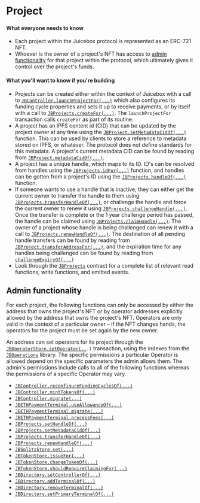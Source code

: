 # Project

#### What everyone needs to know

* Each project within the Juicebox protocol is represented as an ERC-721 NFT.
* Whoever is the owner of a project's NFT has access to [admin functionality](project.md#admin-functionality) for that project within the protocol, which ultimately gives it control over the project's funds.

#### What you'll want to know if you're building

* Projects can be created either within the context of Juicebox with a call to [`JBController.launchProjectFor(...)`](../../specifications/contracts/or-controllers/jbcontroller/write/launchprojectfor.md) which also configures its funding cycle properties and sets it up to receive payments, or by itself with a call to [`JBProjects.createFor(...)`](../../specifications/contracts/jbprojects/write/createfor.md). The `launchProjectFor` transaction calls `createFor` as part of its routine.
* A project has an IPFS content id (CID) that can be updated by the project owner at any time using the [`JBProject.setMetadataCidOf(...)`](../../specifications/contracts/jbprojects/write/setmetadatacidof.md) function. This can be used by clients to store a reference to metadata stored on IPFS, or whatever. The protocol does not define standards for this metadata. A project's current metadata CID can be found by reading from [`JBProject.metadataCidOf(...)`](../../specifications/contracts/jbprojects/properties/metadatacidof.md).
* A project has a unique handle, which maps to its ID. ID's can be resolved from handles using the [`JBProjects.idFor(...)`](../../specifications/contracts/jbprojects/properties/idfor.md) function, and handles can be gotten from a project's ID using the [`JBProjects.handleOf(...)`](../../specifications/contracts/jbprojects/properties/handleof.md) function.
* If someone wants to use a handle that is inactive, they can either get the current owner to transfer the handle to them using [`JBProjects.transferHandleOf(...)`](../../specifications/contracts/jbprojects/write/transferhandleof.md), or challenge the handle and force the current owner to renew it using [`JBProjects.challengeHandle(...)`](../../specifications/contracts/jbprojects/write/challengehandle.md). Once the transfer is complete or the 1 year challenge period has passed, the handle can be claimed using [`JBProjects.claimHandle(...)`](../../specifications/contracts/jbprojects/write/claimhandle.md). The owner of a project whose handle is being challenged can renew it with a call to [`JBProjects.renewHandleOf(...)`](../../specifications/contracts/jbprojects/write/renewhandleof.md). The destination of all pending handle transfers can be found by reading from [`JBProject.transferAddressFor(...)`](../../specifications/contracts/jbprojects/properties/transferaddressfor.md), and the expiration time for any handles being challenged can be found by reading from [`challengeExpiryOf(...)`](../../specifications/contracts/jbprojects/write/challengeexpiryof.md)
* Look through the [`JBProjects`](../../specifications/contracts/jbprojects/) contract for a complete list of relevant read functions, write functions, and emitted events.

## Admin functionality

For each project, the following functions can only be accessed by either the address that owns the project's NFT or by operator addresses explicitly allowed by the address that owns the project's NFT. Operators are only valid in the context of a particular owner – if the NFT changes hands, the operators for the project must be set again by the new owner.

An address can set operators for its project through the [`JBOperatorStore.setOperator(..`](../../specifications/contracts/jboperatorstore/write/setoperator.md)`.)` transaction, using the indexes from the [`JBOperations`](../../specifications/libraries/jboperations.md) library. The specific permissions a particular Operator is allowed depend on the specific parameters the admin allows them. The admin's permissions include calls to all of the following functions whereas the permissions of a specific Operator may vary.

* [`JBController.reconfigureFundingCyclesOf(...)`](../../specifications/contracts/or-controllers/jbcontroller/write/reconfigurefundingcyclesof.md)
* [`JBController.mintTokensOf(...)`](../../specifications/contracts/or-controllers/jbcontroller/write/minttokensof.md)
* [`JBController.migrate(...)`](../../specifications/contracts/or-payment-terminals/jbethpaymentterminal/write/migrate.md)
* [`JBETHPaymentTerminal.useAllowanceOf(...)`](../../specifications/contracts/or-payment-terminals/jbethpaymentterminal/write/useallowanceof.md)
* [`JBETHPaymentTerminal.migrate(...)`](../../specifications/contracts/or-payment-terminals/jbethpaymentterminal/write/migrate.md)
* [`JBETHPaymentTerminal.processFees(...)`](../../specifications/contracts/or-payment-terminals/jbethpaymentterminal/write/processfees.md)
* [`JBProjects.setHandleOf(...)`](../../specifications/contracts/jbprojects/write/sethandleof.md)
* [`JBProjects.setMetadataCidOf(...)`](../../specifications/contracts/jbprojects/write/setmetadatacidof.md)
* [`JBProjects.transferHandleOf(...)`](../../specifications/contracts/jbprojects/write/transferhandleof.md)
* [`JBProjects.renewHandleOf(...)`](../../specifications/contracts/jbprojects/write/renewhandleof.md)
* [`JBSplitsStore.set(...)`](../../specifications/contracts/jbsplitsstore/write/set.md)
* [`JBTokenStore.issueFor(...)`](../../specifications/contracts/jbtokenstore/write/issuefor.md)
* [`JBTokenStore.changeTokenOf(...)`](broken-reference)
* [`JBTokenStore.shouldRequireClaimingFor(...)`](../../specifications/contracts/jbtokenstore/write/shouldrequireclaimingfor.md)
* [`JBDirectory.setControllerOf(...)`](../../specifications/contracts/jbdirectory/write/setcontrollerof.md)
* [`JBDirectory.addTerminalOf(...)`](../../specifications/contracts/jbdirectory/write/addterminalof.md)
* [`JBDirectory.removeTerminalOf(...)`](../../specifications/contracts/jbdirectory/write/removeterminalof.md)
* [`JBDirectory.setPrimaryTerminalOf(...)`](../../specifications/contracts/jbdirectory/write/setprimaryterminalof.md)
